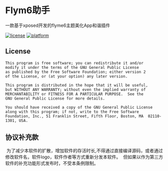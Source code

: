 # Flym6助手
一款基于xposed开发的flyme6主题美化App和谐插件

[![license](https://img.shields.io/badge/license-GPLV2-blue.svg)](#)
[![platform](https://img.shields.io/badge/platform-Android-yellow.svg)](https://www.android.com)

## License
```text
This program is free software; you can redistribute it and/or
modify it under the terms of the GNU General Public License
as published by the Free Software Foundation; either version 2
of the License, or (at your option) any later version.

This program is distributed in the hope that it will be useful,
but WITHOUT ANY WARRANTY; without even the implied warranty of
MERCHANTABILITY or FITNESS FOR A PARTICULAR PURPOSE.  See the
GNU General Public License for more details.

You should have received a copy of the GNU General Public License
along with this program; if not, write to the Free Software
Foundation, Inc., 51 Franklin Street, Fifth Floor, Boston, MA  02110-1301, USA.
```
## 协议补充款
  为了减少本软件的扩散，增加软件的存活时长,不得通过直接编译源码，或者通过修改软件名，软件logo，软件作者等方式重新分发本软件。
  但如果以作为第三方软件的补充功能形式发布时，不受本条例限制。
